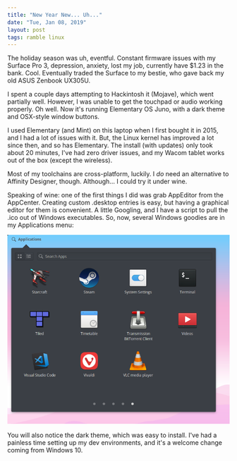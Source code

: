 ```yaml
---
title: "New Year New... Uh..."
date: "Tue, Jan 08, 2019"
layout: post
tags: ramble linux
---
```


The holiday season was uh, eventful. Constant firmware issues with my Surface Pro 3,
depression, anxiety, lost my job, currently have $1.23 in the bank. Cool. Eventually
traded the Surface to my bestie, who gave back my old ASUS Zenbook UX305U.

I spent a couple days attempting to Hackintosh it (Mojave), which went partially well.
However, I was unable to get the touchpad or audio working properly. Oh well. Now
it's running Elementary OS Juno, with a dark theme and OSX-style window buttons.

I used Elementary (and Mint) on this laptop when I first bought it in 2015, and I
had a lot of issues with it. But, the Linux kernel has improved a lot since then,
and so has Elementary. The install (with updates) only took about 20 minutes,
I've had zero driver issues, and my Wacom tablet works out of the box (except the wireless).

Most of my toolchains are cross-platform, luckily. I _do_ need an alternative to
Affinity Designer, though. Although... I could try it under wine.

Speaking of wine: one of the first things I did was grab AppEditor from the AppCenter.
Creating custom .desktop entries is easy, but having a graphical editor for them is
convenient. A little Googling, and I have a script to pull the .ico out of Windows
executables. So, now, several Windows goodies are in my Applications menu:

![screenshot of apps menu showing Starcraft, SGEdit, PPSSPP, etc](/img/apps.png)

You will also notice the dark theme, which was easy to install. I've had a painless
time setting up my dev environments, and it's a welcome change coming from Windows 10.

